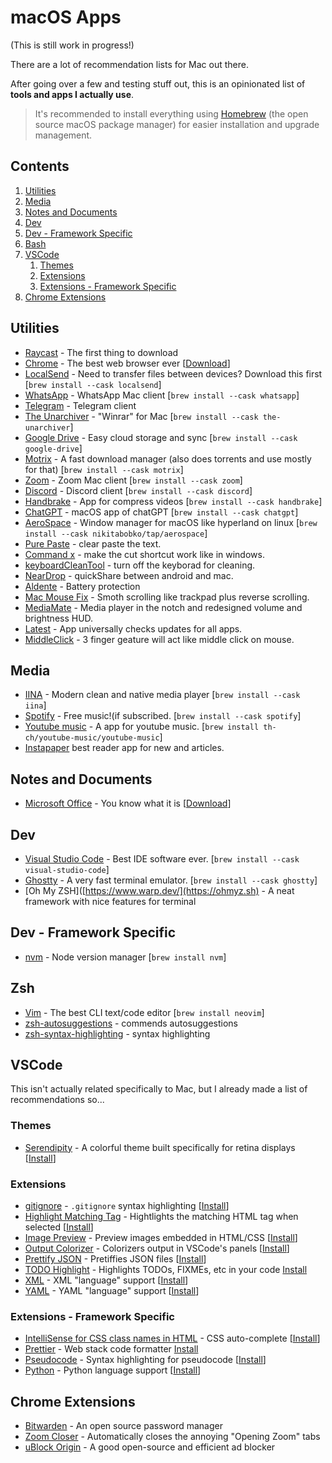 # macOS Apps
(This is still work in progress!)

There are a lot of recommendation lists for Mac out there.

After going over a few and testing stuff out, this is an opinionated list of **tools and apps I actually use**.

> It's recommended to install everything using [Homebrew](https://brew.sh/) (the open source macOS package manager) for easier installation and upgrade management.

## Contents

1. [Utilities](#utilities)
2. [Media](#media)
3. [Notes and Documents](#notes-and-documents)
4. [Dev](#dev)
5. [Dev - Framework Specific](#dev---framework-specific)
6. [Bash](#bash)
7. [VSCode](#vscode)
   1. [Themes](#themes)
   2. [Extensions](#extensions)
   3. [Extensions - Framework Specific](#extensions---framework-specific)
8. [Chrome Extensions](#chrome-extensions)

## Utilities

- [Raycast](https://www.raycast.com) - The first thing to download
- [Chrome](https://www.google.com/chrome/) - The best web browser ever [[Download](https://www.google.com/chrome/)]
- [LocalSend](https://localsend.org/download) - Need to transfer files between devices? Download this first [`brew install --cask localsend`]
- [WhatsApp](https://www.whatsapp.com/) - WhatsApp Mac client [`brew install --cask whatsapp`]
- [Telegram](https://apps.apple.com/us/app/telegram-messenger/id686449807) - Telegram client
- [The Unarchiver](https://theunarchiver.com/) - "Winrar" for Mac [`brew install --cask the-unarchiver`]
- [Google Drive](https://www.google.com/drive/) - Easy cloud storage and sync [`brew install --cask google-drive`]
- [Motrix](https://motrix.app/) - A fast download manager (also does torrents and use mostly for that) [`brew install --cask motrix`]
- [Zoom](https://zoom.us/) - Zoom Mac client [`brew install --cask zoom`]
- [Discord](https://discord.com) - Discord client [`brew install --cask discord`]
- [Handbrake](https://handbrake.fr/) - App for compress videos [`brew install --cask handbrake`]
- [ChatGPT](https://chatgpt.com/download/) - macOS app of chatGPT [`brew install --cask chatgpt`]
- [AeroSpace](https://github.com/nikitabobko/AeroSpace) - Window manager for macOS like hyperland on linux [`brew install --cask nikitabobko/tap/aerospace`]
- [Pure Paste](https://apps.apple.com/us/app/pure-paste/id1611378436?mt=12) - clear paste the text.
- [Command x](https://sindresorhus.com/command-x) - make the cut shortcut work like in windows.
- [keyboardCleanTool](https://localsend.org/download) - turn off the keyborad for cleaning.
- [NearDrop](https://github.com/grishka/NearDrop) - quickShare between android and mac.
- [Aldente](https://apphousekitchen.com/) - Battery protection
- [Mac Mouse Fix](https://macmousefix.com/en/) - Smoth scrolling like trackpad plus reverse scrolling.
- [MediaMate](https://wouter01.gumroad.com/l/mediamate) - Media player in the notch and redesigned volume and brightness HUD.
- [Latest](https://max.codes/latest/) - App universally checks updates for all apps.
- [MiddleClick](https://github.com/artginzburg/MiddleClick) - 3 finger geature will act like middle click on mouse.

## Media

- [IINA](https://iina.io/) - Modern clean and native media player [`brew install --cask iina`]
- [Spotify](https://www.spotify.com/) - Free music!(if subscribed. [`brew install --cask spotify`]
- [Youtube music](https://github.com/th-ch/youtube-music) - A app for youtube music. [`brew install th-ch/youtube-music/youtube-music`]
- [Instapaper](https://apps.apple.com/us/app/instapaper/id288545208) best reader app for new and articles.

## Notes and Documents

- [Microsoft Office](https://www.office.com/) - You know what it is [[Download](https://apps.apple.com/us/app-bundle/microsoft-365/id1450038993?mt=12)]

## Dev

- [Visual Studio Code](https://code.visualstudio.com/) - Best IDE software ever. [`brew install --cask visual-studio-code`]
- [Ghostty](https://ghostty.org/) - A very fast terminal emulator. [`brew install --cask ghostty`]
- [Oh My ZSH]([https://www.warp.dev/](https://ohmyz.sh) - A neat framework with nice features for terminal

## Dev - Framework Specific

- [nvm](https://github.com/nvm-sh/nvm) - Node version manager [`brew install nvm`]

## Zsh

- [Vim](https://neovim.io/) - The best CLI text/code editor [`brew install neovim`]
- [zsh-autosuggestions](https://github.com/zsh-users/zsh-autosuggestions) - commends autosuggestions
- [zsh-syntax-highlighting](https://github.com/zsh-users/zsh-syntax-highlighting.git) - syntax highlighting

## VSCode

This isn't actually related specifically to Mac, but I already made a list of recommendations so...

### Themes

- [Serendipity](https://marketplace.visualstudio.com/items?itemName=wicked-labs.wvsc-serendipity) - A colorful theme built specifically for retina displays [[Install](vscode:extension/wicked-labs.wvsc-serendipity)]

### Extensions

- [gitignore](https://marketplace.visualstudio.com/items?itemName=codezombiech.gitignore) - `.gitignore` syntax highlighting [[Install](vscode:extension/codezombiech.gitignore)]
- [Highlight Matching Tag](https://marketplace.visualstudio.com/items?itemName=vincaslt.highlight-matching-tag) - Hightlights the matching HTML tag when selected [[Install](vscode:extension/vincaslt.highlight-matching-tag)]
- [Image Preview](https://marketplace.visualstudio.com/items?itemName=kisstkondoros.vscode-gutter-preview) - Preview images embedded in HTML/CSS [[Install](vscode:extension/kisstkondoros.vscode-gutter-preview)]
- [Output Colorizer](https://marketplace.visualstudio.com/items?itemName=IBM.output-colorizer) - Colorizers output in VSCode's panels [[Install](vscode:extension/IBM.output-colorizer)]
- [Prettify JSON](https://marketplace.visualstudio.com/items?itemName=mohsen1.prettify-json) - Pretiffies JSON files [[Install](vscode:extension/mohsen1.prettify-json)]
- [TODO Highlight](https://marketplace.visualstudio.com/items?itemName=wayou.vscode-todo-highlight) - Highlights TODOs, FIXMEs, etc in your code [Install](vscode:extension/wayou.vscode-todo-highlight)
- [XML](https://marketplace.visualstudio.com/items?itemName=redhat.vscode-xml) - XML "language" support [[Install](vscode:extension/redhat.vscode-xml)]
- [YAML](https://marketplace.visualstudio.com/items?itemName=redhat.vscode-yaml) - YAML "language" support [[Install](vscode:extension/redhat.vscode-yaml)]

### Extensions - Framework Specific

- [IntelliSense for CSS class names in HTML](https://marketplace.visualstudio.com/items?itemName=Zignd.html-css-class-completion) - CSS auto-complete [[Install](vscode:extension/Zignd.html-css-class-completion)]
- [Prettier](https://marketplace.visualstudio.com/items?itemName=esbenp.prettier-vscode) - Web stack code formatter [Install](vscode:extension/esbenp.prettier-vscode)
- [Pseudocode](https://marketplace.visualstudio.com/items?itemName=willumz.generic-pseudocode) - Syntax highlighting for pseudocode [[Install](vscode:extension/willumz.generic-pseudocode)]
- [Python](https://marketplace.visualstudio.com/items?itemName=ms-python.python) - Python language support [[Install](vscode:extension/ms-python.python)]

## Chrome Extensions

- [Bitwarden](https://chrome.google.com/webstore/detail/bitwarden-free-password-m/nngceckbapebfimnlniiiahkandclblb?hl=en) - An open source password manager
- [Zoom Closer](https://chrome.google.com/webstore/detail/zoom-closer/appjbedfhcmpknanmbndpojcllfaemal?hl=en) - Automatically closes the annoying "Opening Zoom" tabs
- [uBlock Origin](https://chrome.google.com/webstore/detail/ublock-origin/cjpalhdlnbpafiamejdnhcphjbkeiagm?hl=en) - A good open-source and efficient ad blocker
